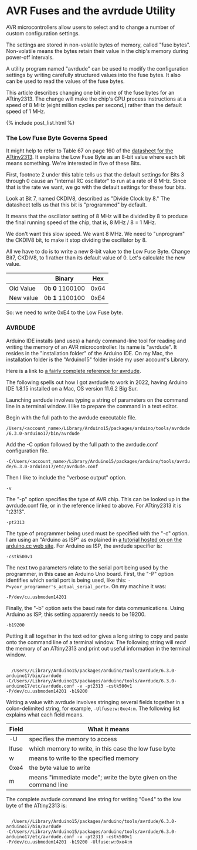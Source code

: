 # AVR Fuses and the avrdude Utility

AVR microcontrollers allow users to select and to change a number of custom configuration settings.

The settings are stored in non-volatile bytes of memory, called "fuse bytes". Non-volatile means the bytes retain their value in the chip's memory during power-off intervals.

A utility program named "avrdude" can be used to modify the configuration settings by writing carefully structured values into the fuse bytes. It also can be used to read the values of the fuse bytes.

This article describes changing one bit in one of the fuse bytes for an ATtiny2313. The change will make the chip's CPU process instructions at a speed of 8 MHz (eight million cycles per second,) rather than the default speed of 1 MHz.

<!-- the following produces a list of posts -->
{% include post_list.html %}

### The Low Fuse Byte Governs Speed
It might help to refer to Table 67 on page 160 of the [datasheet for the ATtiny2313](http://ww1.microchip.com/downloads/en/DeviceDoc/Atmel-2543-AVR-ATtiny2313_Datasheet.pdf). It explains the Low Fuse Byte as an 8-bit value where each bit means something. We're interested in five of these Bits.

First, footnote 2 under this table tells us that the default settings for Bits 3 through 0 cause an "internal RC oscillator" to run at a rate of 8 MHz. Since that is the rate we want, we go with the default settings for these four bits.

Look at Bit 7, named CKDIV8, described as "Divide Clock by 8." The datasheet tells us that this bit is "programmed" by default.

It means that the oscillator setting of 8 MHz will be divided by 8 to produce the final running speed of the chip, that is, 8 MHz / 8 = 1 MHz. 

We don't want this slow speed. We want 8 MHz. We need to "unprogram" the CKDIV8 bit, to make it stop dividing the oscillator by 8.

All we have to do is to write a new 8-bit value to the Low Fuse Byte. Change Bit7, CKDIV8, to 1 rather than its default value of 0. Let's calculate the new value.

<table>
  <thead>
    <tr>
      <th> </th>
      <th>Binary</th>
      <th>Hex</th>
    </tr>
  </thead>
  <tbody>
    <tr>
      <td>Old Value</td>
      <td>
        0b
        <span style="font-weight: bold;">0</span>
        1100100</td>
      <td>0x64</td>
    </tr>
    <tr>
      <td>New value</td>
      <td>
        0b
        <span style="font-weight: bold;">1</span>
        1100100</td>
      <td>0xE4</td>
    </tr>
  </tbody>
</table>


So: we need to write 0xE4 to the Low Fuse byte.

### AVRDUDE

Arduino IDE installs (and uses) a handy command-line tool for reading and writing the memory of an AVR microcontroller. Its name is "avrdude". It resides in the "installation folder" of the Arduino IDE. On my Mac, the installation folder is the "Arduino15" folder inside my user account's Library.

Here is a link to [a fairly complete reference for avrdude](https://www.nongnu.org/avrdude/user-manual/avrdude_3.html).

The following spells out how I got avrdude to work in 2022, having Arduino IDE 1.8.15 installed on a Mac, OS version 11.6.2 Big Sur. 

Launching avrdude involves typing a string of parameters on the command line in a terminal window. I like to prepare the command in a text editor.

Begin with the full path to the avrdude executable file.

```/Users/<account_name>/Library/Arduino15/packages/arduino/tools/avrdude/6.3.0-arduino17/bin/avrdude```

Add the -C option followed by the full path to the avrdude.conf configuration file.

<code>&#8209;C/Users/<account_name>/Library/Arduino15/packages/arduino/tools/avrdude/6.3.0-arduino17/etc/avrdude.conf</code>

Then I like to include the "verbose output" option.

```-v```

The "-p" option specifies the type of AVR chip. This can be looked up in the avrdude.conf file, or in the reference linked to above. For ATtiny2313 it is "t2313".

```-pt2313```

The type of programmer being used must be specified with the "-c" option. I am using an "Arduino as ISP" as explained in [a tutorial hosted on on the arduino.cc web site](https://docs.arduino.cc/built-in-examples/arduino-isp/ArduinoISP). For Arduino as ISP, the avrdude specifier is:

```-cstk500v1```

The next two parameters relate to the serial port being used by the programmer, in this case an Arduino Uno board. First, the "-P" option identifies which serial port is being used, like this: ```-P<your_programmer's_actual_serial_port>```.  On my machine it was:

```-P/dev/cu.usbmodem14201```

Finally, the "-b" option sets the baud rate for data communications. Using Arduino as ISP, this setting apparently needs to be 19200.

```-b19200```

Putting it all together in the text editor gives a long string to copy and paste onto the command line of a terminal window. The following string will *read* the memory of an ATtiny2313 and print out useful information in the terminal window.

<code>
  /Users/<account_name>/Library/Arduino15/packages/arduino/tools/avrdude/6.3.0-arduino17/bin/avrdude &#8209;C/Users/<account_name>/Library/Arduino15/packages/arduino/tools/avrdude/6.3.0-arduino17/etc/avrdude.conf &#8209;v &#8209;pt2313 &#8209;cstk500v1 &#8209;P/dev/cu.usbmodem14201 &#8209;b19200
</code>

Writing a value with avrdude involves stringing several fields together in a colon-delimited string, for example, ```-Ulfuse:w:0xe4:m```. The following list explains what each field means.

|Field|What it means|
|---|---|
|-U| specifies the memory to access |
|lfuse| which memory to write, in this case the low fuse byte |
|w| means to write to the specified memory |
|0xe4| the byte value to write |
|m| means "immediate mode"; write the byte given on the command line |

The complete avrdude command line string for writing "0xe4" to the low byte of the ATtiny2313 is:

<code>
  /Users/<account_name>/Library/Arduino15/packages/arduino/tools/avrdude/6.3.0-arduino17/bin/avrdude &#8209;C/Users/<account_name>/Library/Arduino15/packages/arduino/tools/avrdude/6.3.0-arduino17/etc/avrdude.conf &#8209;v &#8209;pt2313 &#8209;cstk500v1 &#8209;P/dev/cu.usbmodem14201 &#8209;b19200 &#8209;Ulfuse:w:0xe4:m
</code>
